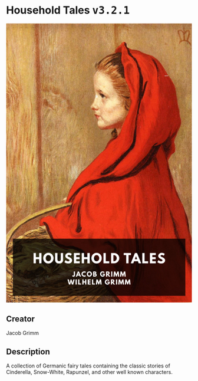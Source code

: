 
# Household Tales <kbd>v3.2.1</kbd>

<center>
  <img src="./cover-1024.jpg"/>
</center>

## Creator
Jacob Grimm

## Description
A collection of Germanic fairy tales containing the classic stories of Cinderella, Snow-White, Rapunzel, and other well known characters.
